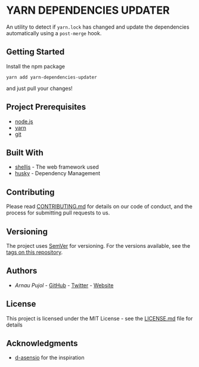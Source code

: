 # YARN DEPENDENCIES UPDATER

An utility to detect if `yarn.lock` has changed and update the dependencies automatically using a `post-merge` hook.

## Getting Started

Install the npm package

```
yarn add yarn-dependencies-updater
```

and just pull your changes!


## Project Prerequisites

* [node.js](https://nodejs.org/)
* [yarn](https://yarnpkg.com/)
* [git](https://git-scm.com/)

## Built With

* [shelljs](http://www.dropwizard.io/1.0.2/docs/) - The web framework used
* [husky](https://maven.apache.org/) - Dependency Management

## Contributing

Please read [CONTRIBUTING.md](https://gist.github.com/PurpleBooth/b24679402957c63ec426) for details on our code of conduct, and the process for submitting pull requests to us.

## Versioning

The project uses [SemVer](http://semver.org/) for versioning. For the versions available, see the [tags on this repository](https://github.com/your/project/tags).

## Authors

* *Arnau Pujol* - [GitHub](https://github.com/arnau-pujol) - [Twitter](https://twitter.com/arnau_pujol) - [Website](http://arnaupujol.net)

## License

This project is licensed under the MIT License - see the [LICENSE.md](LICENSE.md) file for details

## Acknowledgments

* [d-asensio](https://github.com/d-asensio) for the inspiration
